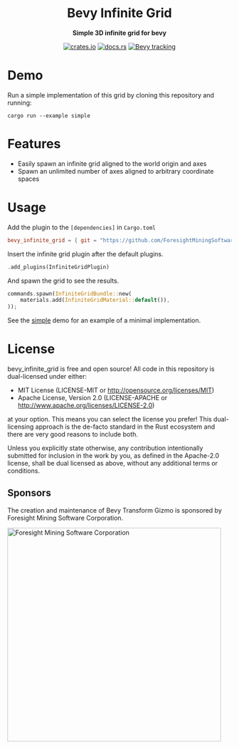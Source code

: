 <div align="center">

# Bevy Infinite Grid

**Simple 3D infinite grid for bevy**

[![crates.io](https://img.shields.io/crates/v/bevy_infinite_grid)](https://crates.io/crates/bevy_infinite_grid)
[![docs.rs](https://docs.rs/bevy_infinite_grid/badge.svg)](https://docs.rs/bevy_infinite_grid)
[![Bevy tracking](https://img.shields.io/badge/Bevy%20tracking-released%20version-lightblue)](https://github.com/bevyengine/bevy/blob/main/docs/plugins_guidelines.md#main-branch-tracking)

</div>

# Demo

Run a simple implementation of this grid by cloning this repository and running:

```shell
cargo run --example simple
```

# Features

* Easily spawn an infinite grid aligned to the world origin and axes
* Spawn an unlimited number of axes aligned to arbitrary coordinate spaces

# Usage

Add the plugin to the `[dependencies]` in `Cargo.toml`

```toml
bevy_infinite_grid = { git = "https://github.com/ForesightMiningSoftwareCorporation/bevy_infinite_grid", branch = "main" }
```

Insert the infinite grid plugin after the default plugins.

```rust
.add_plugins(InfiniteGridPlugin)
```

And spawn the grid to see the results.

```rust
commands.spawn(InfiniteGridBundle::new(
    materials.add(InfiniteGridMaterial::default()),
));
```

See the [simple](examples/simple.rs) demo for an example of a minimal implementation.

# License

bevy_infinite_grid is free and open source! All code in this repository is dual-licensed under either:

* MIT License (LICENSE-MIT or <http://opensource.org/licenses/MIT>)
* Apache License, Version 2.0 (LICENSE-APACHE or <http://www.apache.org/licenses/LICENSE-2.0>)

at your option. This means you can select the license you prefer! This dual-licensing approach is the de-facto standard in the Rust ecosystem and there are very good reasons to include both.

Unless you explicitly state otherwise, any contribution intentionally submitted for inclusion in the work by you, as defined in the Apache-2.0 license, shall be dual licensed as above, without any additional terms or conditions.

## Sponsors

The creation and maintenance of Bevy Transform Gizmo is sponsored by Foresight Mining Software Corporation.

<img src="https://user-images.githubusercontent.com/2632925/151242316-db3455d1-4934-4374-8369-1818daf512dd.png" alt="Foresight Mining Software Corporation" width="480">
